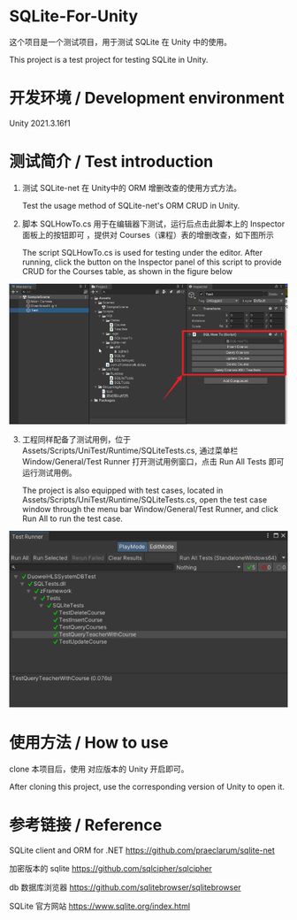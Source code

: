 # SQLite-For-Unity

这个项目是一个测试项目，用于测试 SQLite 在 Unity 中的使用。

This project is a test project for testing SQLite in Unity.


# 开发环境 / Development environment
Unity 2021.3.16f1

# 测试简介 / Test introduction
1. 测试 SQLite-net 在 Unity中的 ORM 增删改查的使用方式方法。

	Test the usage method of SQLite-net's ORM CRUD in Unity.

2. 脚本 SQLHowTo.cs 用于在编辑器下测试，运行后点击此脚本上的 Inspector 面板上的按钮即可 ，提供对 Courses（课程）表的增删改查，如下图所示

	The script SQLHowTo.cs is used for testing under the editor. After running, click the button on the Inspector panel of this script to provide CRUD for the Courses table, as shown in the figure below

![](doc/sqlhowto.png)


3. 工程同样配备了测试用例，位于 Assets/Scripts/UniTest/Runtime/SQLiteTests.cs, 通过菜单栏 Window/General/Test Runner 打开测试用例窗口，点击 Run All Tests 即可运行测试用例。

	The project is also equipped with test cases, located in Assets/Scripts/UniTest/Runtime/SQLiteTests.cs, open the test case window through the menu bar Window/General/Test Runner, and click Run All to run the test case.

![](doc/unitest.png)


# 使用方法 / How to use

clone 本项目后，使用 对应版本的 Unity 开启即可。

After cloning this project, use the corresponding version of Unity to open it.


# 参考链接 / Reference

SQLite client and ORM for .NET https://github.com/praeclarum/sqlite-net

加密版本的 sqlite https://github.com/sqlcipher/sqlcipher

db 数据库浏览器 https://github.com/sqlitebrowser/sqlitebrowser

SQLite 官方网站 https://www.sqlite.org/index.html